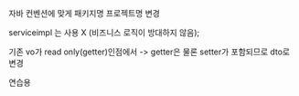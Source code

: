 자바 컨벤션에 맞게 패키지명 프로젝트명 변경

serviceimpl 는 사용 X (비즈니스 로직이 방대하지 않음);

기존 vo가 read only(getter)인점에서 -> getter은 물론 setter가 포함되므로 dto로 변경 

연습용
